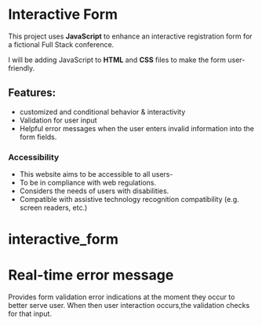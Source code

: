 # Interactive Form

This project uses **JavaScript** to enhance an interactive registration form for a fictional Full Stack conference.

I will be adding JavaScript to **HTML** and **CSS** files to make the form user-friendly.

## Features:

- customized and conditional behavior & interactivity
- Validation for user input
- Helpful error messages when the user enters invalid information into the form fields.

### Accessibility

- This website aims to be accessible to all users-
- To be in compliance with web regulations.
- Considers the needs of users with disabilities.
- Compatible with assistive technology recognition compatibility (e.g. screen readers, etc.)
# interactive_form

# Real-time error message
Provides form validation error indications at the moment they occur to better serve user. When then user interaction occurs,the validation checks for that input.